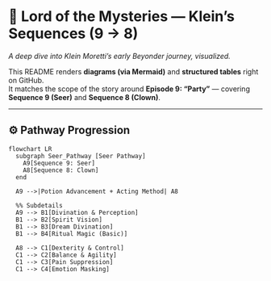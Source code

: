 # 🌌 Lord of the Mysteries — Klein’s Sequences (9 → 8)

*A deep dive into Klein Moretti’s early Beyonder journey, visualized.*

This README renders **diagrams (via Mermaid)** and **structured tables** right on GitHub.  
It matches the scope of the story around **Episode 9: “Party”** — covering **Sequence 9 (Seer)** and **Sequence 8 (Clown)**.

---

## ⚙️ Pathway Progression

```mermaid
flowchart LR
  subgraph Seer_Pathway [Seer Pathway]
    A9[Sequence 9: Seer]
    A8[Sequence 8: Clown]
  end

  A9 -->|Potion Advancement + Acting Method| A8

  %% Subdetails
  A9 --> B1[Divination & Perception]
  B1 --> B2[Spirit Vision]
  B1 --> B3[Dream Divination]
  B1 --> B4[Ritual Magic (Basic)]

  A8 --> C1[Dexterity & Control]
  C1 --> C2[Balance & Agility]
  C1 --> C3[Pain Suppression]
  C1 --> C4[Emotion Masking]
```
